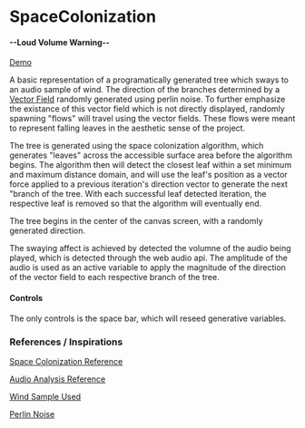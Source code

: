 # SpaceColonization

#### --Loud Volume Warning--
[Demo](https://people.rit.edu/dxl1720/ComputationalAesthetics/SpaceColony/)

A basic representation of a programatically generated tree which sways to an audio sample of wind. The direction of the branches determined by a [Vector Field](https://en.wikipedia.org/wiki/Vector_field) randomly generated using perlin noise. To further emphasize the existance of this vector field which is not directly displayed, randomly spawning "flows" will travel using the vector fields. These flows were meant to represent falling leaves in the aesthetic sense of the project.

The tree is generated using the space colonization algorithm, which generates "leaves" across the accessible surface area before the algorithm begins. The algorithm then will detect the closest leaf within a set minimum and maximum distance domain, and will use the leaf's position as a vector force applied to a previous iteration's direction vector to generate the next "branch of the tree. With each successful leaf detected iteration, the respective leaf is removed so that the algorithm will eventually end.

The tree begins in the center of the canvas screen, with a randomly generated direction.

The swaying affect is achieved by detected the volumne of the audio being played, which is detected through the web audio api. The amplitude of the audio is used as an active variable to apply the magnitude of the direction of the vector field to each respective branch of the tree.

#### Controls
The only controls is the space bar, which will reseed generative variables.

### References / Inspirations

[Space Colonization Reference](https://www.youtube.com/watch?v=kKT0v3qhIQY)

[Audio Analysis Reference](http://www.smartjava.org/content/exploring-html5-web-audio-visualizing-sound)

[Wind Sample Used](https://www.freesound.org/people/acclivity/sounds/22818/)

[Perlin Noise](https://www.npmjs.com/package/perlin-noise)
